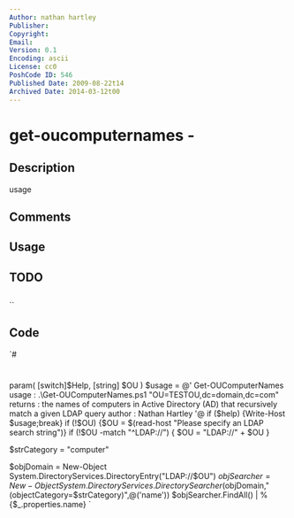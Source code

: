 ```yaml
---
Author: nathan hartley
Publisher: 
Copyright: 
Email: 
Version: 0.1
Encoding: ascii
License: cc0
PoshCode ID: 546
Published Date: 2009-08-22t14
Archived Date: 2014-03-12t00
---
```


# get-oucomputernames - 

## Description

usage

## Comments



## Usage



## TODO



## 

``

## Code

`#
 #
 param( 
 	[switch]$Help,
 	[string] $OU
 	)
 $usage = @'
 Get-OUComputerNames
 usage   : .\Get-OUComputerNames.ps1 "OU=TESTOU,dc=domain,dc=com"
 returns : the names of computers in Active Directory (AD) that
           recursively match a given LDAP query
 author  : Nathan Hartley
 '@
 if ($help) {Write-Host $usage;break}
 if (!$OU) {$OU = $(read-host "Please specify an LDAP search string")}
 if (!$OU -match "^LDAP://") { $OU = "LDAP://" + $OU }
 
 $strCategory = "computer"
 
 $objDomain = New-Object System.DirectoryServices.DirectoryEntry("LDAP://$OU")
 $objSearcher = New-Object System.DirectoryServices.DirectorySearcher($objDomain,"(objectCategory=$strCategory)",@('name'))
 $objSearcher.FindAll() | %{$_.properties.name}
`

